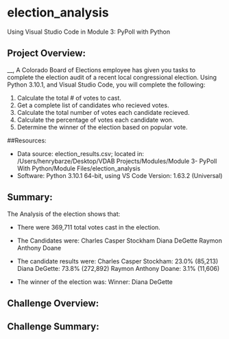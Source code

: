 # election_analysis
Using Visual Studio Code in Module 3: PyPoll with Python

## Project Overview: 
__, A Colorado Board of Elections employee has given you tasks to complete the election audit of a recent local congressional election. Using Python 3.10.1, and Visual Studio Code, you will complete the following: 

1. Calculate the total # of votes to cast. 
2. Get a complete list of candidates who recieved votes. 
3. Calculate the total number of votes each candidate recieved. 
4. Calculate the percentage of votes each candidate won. 
5. Determine the winner of the election based on popular vote. 

##Resources:
- Data source: election_results.csv; located in: /Users/henrybarze/Desktop/VDAB Projects/Modules/Module 3- PyPoll With Python/Module Files/election_analysis
- Software: Python 3.10.1 64-bit, using VS Code Version: 1.63.2 (Universal)

## Summary: 
The Analysis of the election shows that:
- There were 369,711 total votes cast in the election. 
- The Candidates were:
  Charles Casper Stockham
  Diana DeGette
  Raymon Anthony Doane
  
- The candidate results were: 
  Charles Casper Stockham: 23.0% (85,213)
  Diana DeGette: 73.8% (272,892)
  Raymon Anthony Doane: 3.1% (11,606)
- The winner of the election was: 
  Winner: Diana DeGette
 
## Challenge Overview:

## Challenge Summary: 
